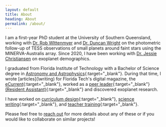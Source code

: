 ```yaml
---
layout: default
title: About
heading: About
permalink: /about/
---
```

I am a first-year PhD student at the University of Southern Queensland, working with [Dr. Rob WIttenmyer](https://astrophysics.unisq.edu.au/about-us/rob-wittenmyer/) and [Dr. Duncan Wright](https://astrophysics.unisq.edu.au/about-us/duncan-wright/) on the photometric follow-up of TESS observations of small planets around faint stars using the MINERVA-Australis array. Since 2020, I have been working with [Dr. Jessie Christiansen](http://web.ipac.caltech.edu/staff/christia/index.html) on exoplanet demographics.

I graduated from Florida Institute of Technology with a Bachelor of Science degree in [Astronomy and Astrophysics](https://www.fit.edu/programs/astronomy-and-astrophysics-bs/){:target="_blank"}. During that time, I wrote [articles](\writing\) for Florida Tech's digital magazine, the [eCurrent](https://adastra.fit.edu/blog/author/sbhure2013/){:target="_blank"}, worked as a [peer leader](https://www.fit.edu/reslife/){:target="_blank"} [(Resident Assistant)](https://www.instagram.com/floridatechreslife/){:target="_blank"} and discovered exoplanet research.

I have worked on [curriculum design](https://www.youtube.com/watch?v=ccy1XVWfThU&list=PL6EJV4-csFcfqxcSSzIUWfnbxWDbAwf4w){:target="_blank"}, [science writing](http://science.thewire.in/author/sbhure/){:target="_blank"}, and [teacher training](http://https://www.iiserpune.ac.in/engage/outreach-and-training/science-activity-centre/){:target="_blank"}. 

Please feel free to [reach out](mailto:sakhee.bhure@usq.edu.au) for more details about any of these or if you would like to collaborate on similar projects!
